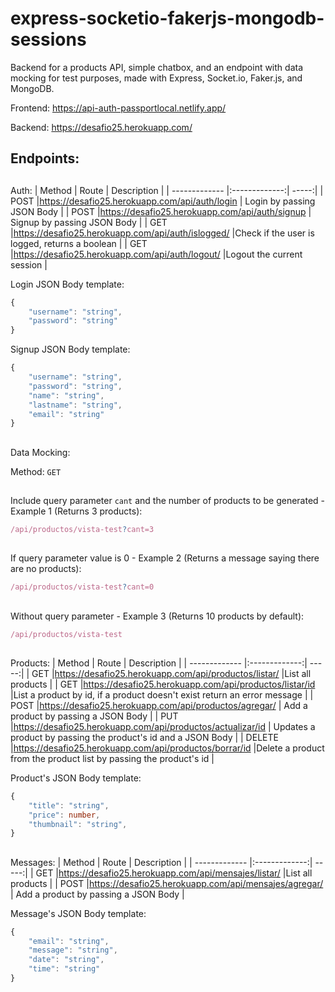 # express-socketio-fakerjs-mongodb-sessions

Backend for a products API, simple chatbox, and an endpoint with data mocking for test purposes, made with Express, Socket.io, Faker.js, and MongoDB.

Frontend: https://api-auth-passportlocal.netlify.app/

Backend: https://desafio25.herokuapp.com/

## Endpoints:

##

Auth:
| Method | Route | Description |
| ------------- |:-------------:| -----:|
| POST |https://desafio25.herokuapp.com/api/auth/login | Login by passing JSON Body |
| POST |https://desafio25.herokuapp.com/api/auth/signup | Signup by passing JSON Body |
| GET |https://desafio25.herokuapp.com/api/auth/islogged/ |Check if the user is logged, returns a boolean |
| GET |https://desafio25.herokuapp.com/api/auth/logout/ |Logout the current session |

Login JSON Body template:

```Typescript
{
    "username": "string",
    "password": "string"
}
```

Signup JSON Body template:

```Typescript
{
    "username": "string",
    "password": "string",
    "name": "string",
    "lastname": "string",
    "email": "string"
}
```
##

Data Mocking:

Method: `GET`

##

Include query parameter `cant` and the number of products to be generated - Example 1 (Returns 3 products):

```Typescript
/api/productos/vista-test?cant=3
```

##

If query parameter value is 0 - Example 2 (Returns a message saying there are no products):

```Typescript
/api/productos/vista-test?cant=0
```

##

Without query parameter - Example 3 (Returns 10 products by default):

```Typescript
/api/productos/vista-test
```

##

Products:
| Method | Route | Description |
| ------------- |:-------------:| -----:|
| GET |https://desafio25.herokuapp.com/api/productos/listar/ |List all products |
| GET |https://desafio25.herokuapp.com/api/productos/listar/id |List a product by id, if a product doesn't exist return an error message |
| POST |https://desafio25.herokuapp.com/api/productos/agregar/ | Add a product by passing a JSON Body |
| PUT |https://desafio25.herokuapp.com/api/productos/actualizar/id | Updates a product by passing the product's id and a JSON Body |
| DELETE |https://desafio25.herokuapp.com/api/productos/borrar/id |Delete a product from the product list by passing the product's id |

Product's JSON Body template:

```Typescript
{
    "title": "string",
    "price": number,
    "thumbnail": "string",
}
```

##

Messages:
| Method | Route | Description |
| ------------- |:-------------:| -----:|
| GET |https://desafio25.herokuapp.com/api/mensajes/listar/ |List all products |
| POST |https://desafio25.herokuapp.com/api/mensajes/agregar/ | Add a product by passing a JSON Body |

Message's JSON Body template:

```Typescript
{
    "email": "string",
    "message": "string",
    "date": "string",
    "time": "string"
}
```
